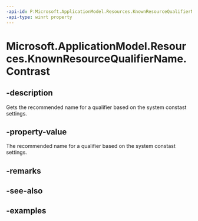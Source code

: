 ```yaml
---
-api-id: P:Microsoft.ApplicationModel.Resources.KnownResourceQualifierName.Contrast
-api-type: winrt property
---
```


# Microsoft.ApplicationModel.Resources.KnownResourceQualifierName.Contrast

<!--
public static string Contrast { get; }
-->


## -description

Gets the recommended name for a qualifier based on the system constast settings.

## -property-value

The recommended name for a qualifier based on the system constast settings.

## -remarks

## -see-also

## -examples


